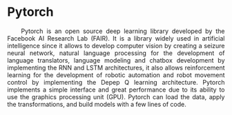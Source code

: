 # Pytorch
<p align="justify">&nbsp;&nbsp;&nbsp;&nbsp;Pytorch is an open source deep learning library developed by the Facebook AI Research Lab (FAIR). It is a library widely used in artificial intelligence since it allows to develop computer vision by creating a seizure neural network, natural language processing for the development of language translators, language modeling and chatbox development by implementing the RNN and LSTM architectures, it also allows reinforcement learning for the development of robotic automation and robot movement control by implementing the Depep Q learning architecture. Pytorch implements a simple interface and great performance due to its ability to use the graphics processing unit (GPU). Pytorch can load the data, apply the transformations, and build models with a few lines of code.<P/>
